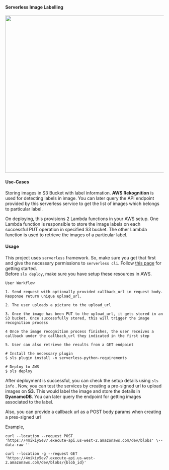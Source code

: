 #### Serverless Image Labelling

<img src="https://user-images.githubusercontent.com/10434677/138452508-a60f787f-5d95-4120-ad7c-c89045f06795.png" width="600" height="500" />

#### Use-Cases

Storing images in S3 Bucket with label information. **AWS Rekognition** is used for detecting labels in image. You can later query the API endpoint provided by this serverless service to get the list of images which belongs to particular label. 

On deploying, this provisions 2 Lambda functions in your AWS setup. One Lambda function is responsible to store the image labels on each successful PUT operation in specified S3 bucket. The other Lambda function is used to retrieve the images of a particular label.

#### Usage

This project uses `serverless` framework. So, make sure you get that first and give the necessary permissions to `serverless cli`. Follow [this page](https://www.serverless.com/framework/docs/getting-started/) for getting started. <br>
Before `sls deploy`, make sure you have setup these resources in AWS.
```
User Workflow

1. Send request with optionally provided callback_url in request body. Response return unique upload_url.

2. The user uploads a picture to the upload_url

3. Once the image has been PUT to the upload_url, it gets stored in an S3 bucket. Once successfully stored, this will trigger the image recognition process

4 Once the image recognition process finishes, the user receives a callback under the callback_url they indicated in the first step

5. User can also retrieve the results from a GET endpoint

```

```
# Install the necessary plugin
$ sls plugin install -n serverless-python-requirements
```
```
# Deploy to AWS
$ sls deploy
```
After deployment is successful, you can check the setup details using `sls info` . Now, you can test the services by 
creating a pre-signed url to upload images on **S3.** This would label the image and store the details in **DyanamoDB**. You can later query the endpoint for getting images associated to the label.

Also, you can provide a callback url as a POST body params when creating a pres-signed url

Example,

    curl --location --request POST 
    'https://4mikiy5ev7.execute-api.us-west-2.amazonaws.com/dev/blobs' \--data-raw ''
    
    curl --location -g --request GET 
    'https://4mikiy5ev7.execute-api.us-west-2.amazonaws.com/dev/blobs/{blob_id}'
      

